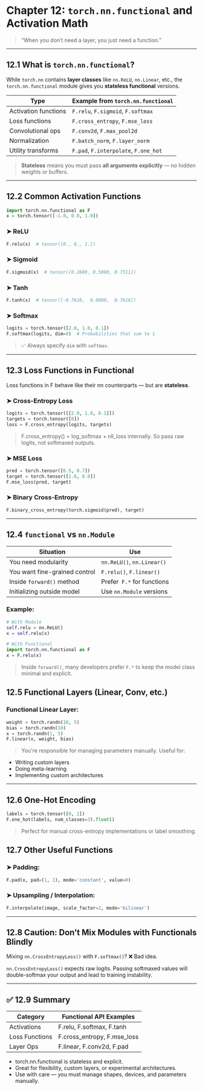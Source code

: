 # Chapter 12: `torch.nn.functional` and Activation Math

> “When you don’t need a layer, you just need a function.”

---

## 12.1 What is `torch.nn.functional`?

While `torch.nn` contains **layer classes** like `nn.ReLU`, `nn.Linear`, etc., the `torch.nn.functional` module gives you **stateless functional** versions.

| Type                | Example from `torch.nn.functional`         |
|---------------------|---------------------------------------------|
| Activation functions | `F.relu`, `F.sigmoid`, `F.softmax`         |
| Loss functions       | `F.cross_entropy`, `F.mse_loss`            |
| Convolutional ops    | `F.conv2d`, `F.max_pool2d`                 |
| Normalization        | `F.batch_norm`, `F.layer_norm`             |
| Utility transforms   | `F.pad`, `F.interpolate`, `F.one_hot`      |

> **Stateless** means you must pass **all arguments explicitly** — no hidden weights or buffers.

---

## 12.2 Common Activation Functions

```python
import torch.nn.functional as F
x = torch.tensor([-1.0, 0.0, 1.0])
```
### ➤ ReLU
```python
F.relu(x)  # tensor([0., 0., 1.])
```
### ➤ Sigmoid
```python
F.sigmoid(x)  # tensor([0.2689, 0.5000, 0.7311])
```

### ➤ Tanh
```python
F.tanh(x)  # tensor([-0.7616,  0.0000,  0.7616])
```

### ➤ Softmax
```python
logits = torch.tensor([2.0, 1.0, 0.1])
F.softmax(logits, dim=0)  # Probabilities that sum to 1
```
> ✅ Always specify `dim` with `softmax`.

---

## 12.3 Loss Functions in Functional

Loss functions in F behave like their nn counterparts — but are **stateless**.

### ➤ Cross-Entropy Loss
```python
logits = torch.tensor([[2.0, 1.0, 0.1]])
targets = torch.tensor([0])
loss = F.cross_entropy(logits, targets)
```
> F.cross_entropy() = log_softmax + nll_loss internally.
So pass raw logits, not softmaxed outputs.

### ➤ MSE Loss
```python
pred = torch.tensor([0.5, 0.7])
target = torch.tensor([1.0, 0.0])
F.mse_loss(pred, target)
```

### ➤ Binary Cross-Entropy
```python
F.binary_cross_entropy(torch.sigmoid(pred), target)
```

---

##  12.4 `functional` vs `nn.Module`
|Situation	                        |Use                        |
|-----------------------------------|---------------------------|
|You need modularity	            |`nn.ReLU()`, `nn.Linear()`     |
|You want fine-grained control	    |`F.relu()`, `F.linear()`       |
|Inside `forward()` method	        |Prefer` F.*` for functions   |
|Initializing outside model	        |Use `nn.Module` versions     |

### Example:
```python
# With Module
self.relu = nn.ReLU()
x = self.relu(x)

# With Functional
import torch.nn.functional as F
x = F.relu(x)
```
> Inside `forward()`, many developers prefer `F.*` to keep the model class minimal and explicit.

## 12.5 Functional Layers (Linear, Conv, etc.)

### Functional Linear Layer:
```python
weight = torch.randn(10, 5)
bias = torch.randn(10)
x = torch.randn(1, 5)
F.linear(x, weight, bias)
```
> You're responsible for managing parameters manually.
Useful for:
- Writing custom layers
- Doing meta-learning
- Implementing custom architectures

---

## 12.6 One-Hot Encoding
```python
labels = torch.tensor([0, 2])
F.one_hot(labels, num_classes=3).float()
```
> Perfect for manual cross-entropy implementations or label smoothing.

## 12.7 Other Useful Functions

### ➤ Padding:
```python
F.pad(x, pad=(1, 1), mode='constant', value=0)
```
### ➤ Upsampling / Interpolation:
```python
F.interpolate(image, scale_factor=2, mode='bilinear')
```

---

##  12.8 Caution: Don’t Mix Modules with Functionals Blindly

Mixing `nn.CrossEntropyLoss()` with `F.softmax()`? ❌ Bad idea.

`nn.CrossEntropyLoss()` expects raw logits. Passing softmaxed values will double-softmax your output and lead to training instability.

---

## ✅ 12.9 Summary
|Category	            |Functional API Examples        |
|-----------------------|-------------------------------|
|Activations	        |F.relu, F.softmax, F.tanh      |
|Loss Functions	        |F.cross_entropy, F.mse_loss    |
|Layer Ops	            |F.linear, F.conv2d, F.pad      |

- torch.nn.functional is stateless and explicit.
- Great for flexibility, custom layers, or experimental architectures.
- Use with care — you must manage shapes, devices, and parameters manually.


